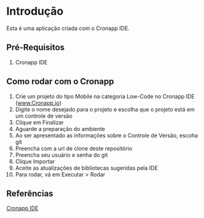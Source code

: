 # Introdução

Esta é uma aplicação criada com o Cronapp IDE.

## Pré-Requisitos

1. Cronapp IDE

## Como rodar com o Cronapp

1. Crie um projeto do tipo Mobile na categoria Low-Code no Cronapp IDE (www.Cronapp.io)
2. Digite o nome desejado para o projeto e escolha que o projeto está em um controle de versão
3. Clique em Finalizar
4. Aguarde a preparação do ambiente
3. Ao ser apresentado as informações sobre o Controle de Versão, escoha git
4. Preencha com a url de clone deste repositório
5. Preencha seu usuário e senha do git
6. Clique Importar
7. Aceite as atualizações de bibliotecas sugeridas pela IDE
8. Para rodar, vá em Executar > Rodar

## Referências

[Cronapp IDE](http://www.cronapp.io/)
